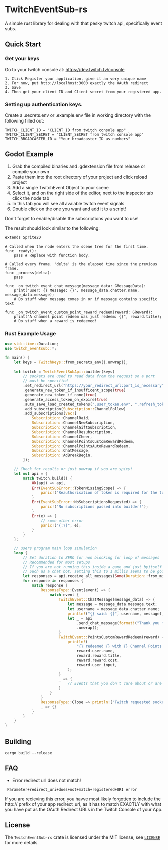 # TwitchEventSub-rs

A simple rust library for dealing with that pesky twitch api, specifically event subs.

## Quick Start

### Get your keys

Go to your twitch console at: https://dev.twitch.tv/console
```
1. Click Register your application, give it an very unique name
2. For now, put http://localhost:3000 exactly the OAuth redirect
3. Save
4. Then get your client ID and Client secret from your registered app.
```

### Setting up authentication keys.

Create a .secrets.env or .example.env file in working directory with the following filled out:

```dotenv
TWITCH_CLIENT_ID = "CLIENT_ID from twitch console app"
TWITCH_CLIENT_SECRET = "CLIENT_SECRET from twitch console app"
TWITCH_BROADCASTER_ID = "Your broadcaster ID as numbers"
```

## Godot Example

1. Grab the compiled binaries and .gdextension file from release or compile your own
2. Paste them into the root directory of your project and click reload project
3. Add a single TwitchEvent Object to your scene
4. Select it, and on the right side of the editor, next to the inspector tab click the node tab
5. In this tab you will see all avaiable twitch event signals
6. Double click on the one you want and add it to a script!

Don't forget to enable/disable the subscriptions you want to use!

The result should look similar to the following:

```GDScript
extends Sprite2D

# Called when the node enters the scene tree for the first time.
func _ready():
	pass # Replace with function body.

# Called every frame. 'delta' is the elapsed time since the previous frame.
func _process(delta):
	pass

func _on_twitch_event_chat_message(message_data: GMessageData):
	print("user: {} Message: {}", message_data.chatter.name, message_data.message);
	# Do stuff when message comes in or if message contains specific text

func _on_twitch_event_custom_point_reward_redeem(reward: GReward):
	print("A channel point redeem was just redeem: {}", reward.title);
	# Do stuff when a reward is redeemed!
```

### Rust Example Usage

```rust
use std::time::Duration;
use twitch_eventsub::*;

fn main() {
    let keys = TwitchKeys::from_secrets_env().unwrap();

    let twitch = TwitchEventSubApi::builder(keys)
        // sockets are used to read data from the request so a port
        // must be specified
        .set_redirect_url("https://your_redirect_url:port_is_necessary")
        .generate_new_token_if_insufficent_scope(true)
        .generate_new_token_if_none(true)
        .generate_access_token_on_expire(true)
        .auto_save_load_created_tokens(".user_token.env", ".refresh_token.env")
        .add_subscription(Subscription::ChannelFollow)
        .add_subscriptions(vec![
            Subscription::ChannelRaid,
            Subscription::ChannelNewSubscription,
            Subscription::ChannelGiftSubscription,
            Subscription::ChannelResubscription,
            Subscription::ChannelCheer,
            Subscription::ChannelPointsCustomRewardRedeem,
            Subscription::ChannelPointsAutoRewardRedeem,
            Subscription::ChatMessage,
            Subscription::AdBreakBegin,
        ]);

    // Check for results or just unwrap if you are spicy!
    let mut api = {
        match twitch.build() {
            Ok(api) => api,
            Err(EventSubError::TokenMissingScope) => {
                panic!("Reauthorisation of token is required for the token to have all the requested subscriptions.");
            }
            Err(EventSubError::NoSubscriptionsRequested) => {
                panic!("No subscriptions passed into builder!");
            }
            Err(e) => {
                // some other error
                panic!("{:?}", e);
            }
        }
    };

    // users program main loop simulation
    loop {
        // Set duration to ZERO for non blocking for loop of messages
        // Recommended for most setups
        // If you are not running this inside a game and just byitself
        // Such as a chat bot, setting this to 1 millis seems to be good
        let responses = api.receive_all_messages(Some(Duration::from_millis(1)));
        for response in responses {
            match response {
                ResponseType::Event(event) => {
                    match event {
                        TwitchEvent::ChatMessage(message_data) => {
                            let message = message_data.message.text;
                            let username = message_data.chatter.name;
                            println!("{} said: {}", username, message);
                            let _ = api
                                .send_chat_message(format!("Thank you for chatting {}!", username))
                                .unwrap();
                        }
                        TwitchEvent::PointsCustomRewardRedeem(reward) => {
                            println!(
                                "{} redeemed {} with {} Channel Points: {}",
                                reward.user.name,
                                reward.reward.title,
                                reward.reward.cost,
                                reward.user_input,
                            );
                        }
                        _ => {
                            // Events that you don't care about or are not subscribed to, can be ignored.
                        }
                    }
                }
                ResponseType::Close => println!("Twitch requested socket close."),
                _ => {}
            }
        }
    }
}
```
## Building

```doc
cargo build --release
```

## FAQ

- Error redirect url does not match!

```doc
 Parameter+redirect_uri+does+not+match+registered+URI error
```

If you are recieving this error, you havve most likely forgotten to include the http:// prefix of your app redirect_url, as it has to match EXACTLY with what you have put as the OAuth Redirect URLs in the Twitch Console of your App.

## License

The `TwitchEventSub-rs` crate is licensed under the MIT license, see [`LICENSE`](LICENSE) for more
details.
